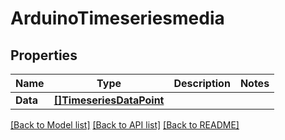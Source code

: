 # ArduinoTimeseriesmedia

## Properties

Name | Type | Description | Notes
------------ | ------------- | ------------- | -------------
**Data** | [**[]TimeseriesDataPoint**](TimeseriesDataPoint.md) |  | 

[[Back to Model list]](../README.md#documentation-for-models) [[Back to API list]](../README.md#documentation-for-api-endpoints) [[Back to README]](../README.md)


